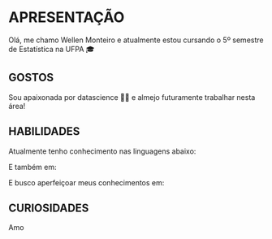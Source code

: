 # APRESENTAÇÃO

Olá, me chamo Wellen Monteiro e atualmente estou cursando o 5º semestre de Estatística na UFPA 🎓

## GOSTOS

Sou apaixonada por datascience 🎲🧪 e almejo futuramente trabalhar nesta área! 

## HABILIDADES

Atualmente tenho conhecimento nas linguagens abaixo:


E também em:

E busco aperfeiçoar meus conhecimentos em:


## CURIOSIDADES

Amo
<!--stackedit_data:
eyJoaXN0b3J5IjpbMTQxOTgwOTMyOV19
-->